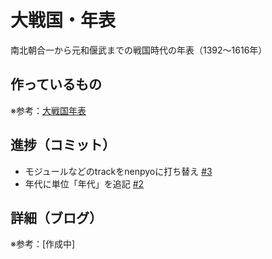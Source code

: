 # 大戦国・年表

南北朝合一から元和偃武までの戦国時代の年表（1392〜1616年）

## 作っているもの

※参考：[大戦国年表](https://dai-sengoku-nenpyo.vercel.app/)

## 進捗（コミット）

- モジュールなどのtrackをnenpyoに打ち替え [#3](https://github.com/ryo-i/dai-sengoku-nenpyo/issues/3)
- 年代に単位「年代」を追記 [#2](https://github.com/ryo-i/dai-sengoku-nenpyo/issues/2)

## 詳細（ブログ）

※参考：[作成中]